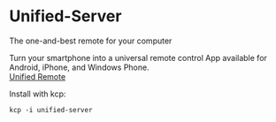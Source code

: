 # Unified-Server
The one-and-best remote for your computer

Turn your smartphone into a universal remote control
App available for Android, iPhone, and Windows Phone.
<br>
<a href="https://www.unifiedremote.com">Unified Remote</a>

Install with kcp:

```
kcp -i unified-server
```